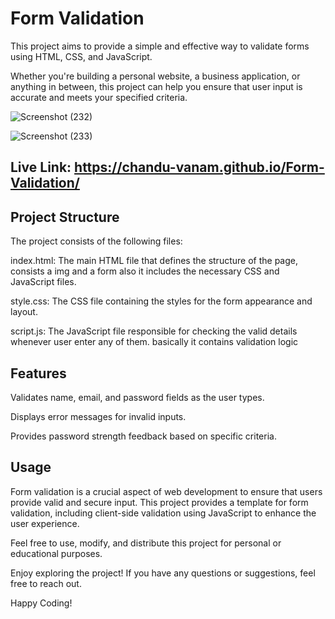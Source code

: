 # Form Validation
This project aims to provide a simple and effective way to validate forms using HTML, CSS, and JavaScript.

Whether you're building a personal website, a business application, or anything in between, this project can help you ensure that user input is accurate and meets your specified criteria.

![Screenshot (232)](https://github.com/Chandu-Vanam/Form-Validation/assets/106000035/d8ff91ec-ee32-4704-8e73-d1e37124dac2)

![Screenshot (233)](https://github.com/Chandu-Vanam/Form-Validation/assets/106000035/2f8d2916-a074-414f-a60a-2651382e494b)


## Live Link: https://chandu-vanam.github.io/Form-Validation/

## Project Structure
The project consists of the following files:

index.html: The main HTML file that defines the structure of the page, consists a img and a form also it includes the necessary CSS and JavaScript files.

style.css: The CSS file containing the styles for the form appearance and layout.

script.js: The JavaScript file responsible for checking the valid details whenever user enter any of them. basically it contains validation logic
## Features
Validates name, email, and password fields as the user types.

Displays error messages for invalid inputs.

Provides password strength feedback based on specific criteria.
## Usage
Form validation is a crucial aspect of web development to ensure that users provide valid and secure input. This project provides a template for form validation, including client-side validation using JavaScript to enhance the user experience.

Feel free to use, modify, and distribute this project for personal or educational purposes.

Enjoy exploring the project! If you have any questions or suggestions, feel free to reach out.

Happy Coding!

